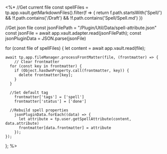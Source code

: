 <%*
//Get current file
const spellFiles = tp.app.vault.getMarkdownFiles().filter(f => {
	return f.path.startsWith('Spell/') && !f.path.contains('/Draft') && !f.path.contains('Spell/Spell.md')
})

//Get json file
const jsonFilePath = "/Plugin/Util/Data/spell-attribute.json"
const jsonFile = await app.vault.adapter.read(jsonFilePath);
const jsonPluginData = JSON.parse(jsonFile)

for (const file of spellFiles) {
	let content = await app.vault.read(file);

	await tp.app.fileManager.processFrontMatter(file, (frontmatter) => {
		// Clear frontmatter
	  for (const key in frontmatter) {
	    if (Object.hasOwnProperty.call(frontmatter, key)) {
	      delete frontmatter[key];
	    }
	  }
	  
	  //Set default tag
		frontmatter['tags'] = ['spell']
		frontmatter['status'] = ['done']
		
	  //Rebuild spell properties
		jsonPluginData.forEach((data) => {
		  let attribute = tp.user.getSpellAttribute(content, data.attribute)
		  frontmatter[data.frontmatter] = attribute
		});
	});
};
%>